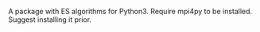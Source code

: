 A package with ES algorithms for Python3.
Require mpi4py to be installed.
Suggest installing it prior.
